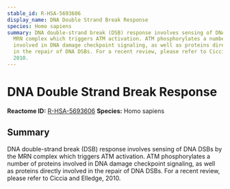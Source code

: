 ```yaml
---
stable_id: R-HSA-5693606
display_name: DNA Double Strand Break Response
species: Homo sapiens
summary: DNA double-strand break (DSB) response involves sensing of DNA DSBs by the
  MRN complex which triggers ATM activation. ATM phosphorylates a number of proteins
  involved in DNA damage checkpoint signaling, as well as proteins directly involved
  in the repair of DNA DSBs. For a recent review, please refer to Ciccia and Elledge,
  2010.
---
```


# DNA Double Strand Break Response
**Reactome ID:** [R-HSA-5693606](https://reactome.org/content/detail/R-HSA-5693606)
**Species:** Homo sapiens

## Summary

DNA double-strand break (DSB) response involves sensing of DNA DSBs by the MRN complex which triggers ATM activation. ATM phosphorylates a number of proteins involved in DNA damage checkpoint signaling, as well as proteins directly involved in the repair of DNA DSBs. For a recent review, please refer to Ciccia and Elledge, 2010.
